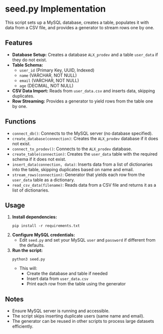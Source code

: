 # seed.py Implementation

This script sets up a MySQL database, creates a table, populates it with data from a CSV file, and provides a generator to stream rows one by one.

## Features

- **Database Setup:** Creates a database `ALX_prodev` and a table `user_data` if they do not exist.
- **Table Schema:**
  - `user_id` (Primary Key, UUID, Indexed)
  - `name` (VARCHAR, NOT NULL)
  - `email` (VARCHAR, NOT NULL)
  - `age` (DECIMAL, NOT NULL)
- **CSV Data Import:** Reads from `user_data.csv` and inserts data, skipping duplicates.
- **Row Streaming:** Provides a generator to yield rows from the table one by one.

## Functions

- `connect_db()`: Connects to the MySQL server (no database specified).
- `create_database(connection)`: Creates the `ALX_prodev` database if it does not exist.
- `connect_to_prodev()`: Connects to the `ALX_prodev` database.
- `create_table(connection)`: Creates the `user_data` table with the required schema if it does not exist.
- `insert_data(connection, data)`: Inserts data from a list of dictionaries into the table, skipping duplicates based on name and email.
- `stream_rows(connection)`: Generator that yields each row from the `user_data` table as a dictionary.
- `read_csv_data(filename)`: Reads data from a CSV file and returns it as a list of dictionaries.

## Usage

1. **Install dependencies:**
   ```
   pip install -r requirements.txt
   ```
2. **Configure MySQL credentials:**
   - Edit `seed.py` and set your MySQL `user` and `password` if different from the defaults.
3. **Run the script:**
   ```
   python3 seed.py
   ```
   - This will:
     - Create the database and table if needed
     - Insert data from `user_data.csv`
     - Print each row from the table using the generator

## Notes

- Ensure MySQL server is running and accessible.
- The script skips inserting duplicate users (same name and email).
- The generator can be reused in other scripts to process large datasets efficiently.
